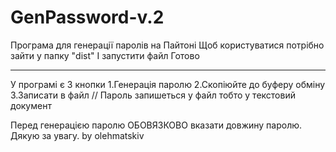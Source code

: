 # GenPassword-v.2
Програма для генерації паролів на Пайтоні
Щоб користуватися потрібно зайти у папку "dist"
І запустити файл 
Готово

---------------------------------
У програмі є 3 кнопки 
1.Генерація паролю 
2.Скопіюйте до буферу обміну 
3.Записати в файл // Пароль запишеться у файл тобто у текстовий документ 

Перед генерацією паролю ОБОВЯЗКОВО вказати довжину паролю.
Дякую за увагу.
by olehmatskiv
